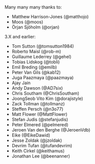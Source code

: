 Many many many thanks to:
* Matthew Harrison-Jones (@matthojo)
* Moos (@moos)
* Örjan Sjöholm (@orjan)

3.X and earlier:
* Tom Sutton (@tomsutton1984)
* Roberto Maisl (@rob-m)
* Guillaume Lederrey (@gehel)
* Tobias Lidskog (@tobli)
* Emil Breding (@emilb)
* Peter Van Gils (@kab12)
* Juga Paazmaya (@paazmaya)
* Ajay Jain
* Andy Dawson (@AD7six)
* Chris Southam (@ChrisSoutham)
* JoongSeob Vito Kim (@dorajistyle)
* Zack Tollman (@tollmanz)
* Steffen Persch (@n3o77)
* Matt Flower (@MattFlower)
* Stefan Judis (@stefanjudis)
* Peter Elmered (@pelmered)
* Jeroen Van den Berghe (@JeroenVdb)
* Eike (@EikeDawid)
* Jesse Zoldak (@jzoldak)
* Devrim Tufan (@tufandevrim)
* Keith Cirkel (@keithamus)
* Jonathan Lee (@beenanner)
